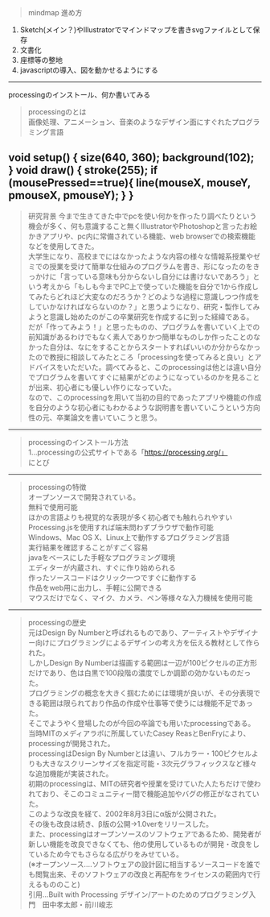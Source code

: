 >mindmap
>進め方
1. Sketch(メイン？)やIllustratorでマインドマップを書きsvgファイルとして保存
1. 文書化
1. 座標等の整地
1. javascriptの導入、図を動かせるようにする
---
processingのインストール、何か書いてみる  

>processingのとは  
画像処理、アニメーション、音楽のようなデザイン面にすぐれたプログラミング言語

void setup() {
  size(640, 360);
  background(102);
}
void draw() {
  stroke(255);
  if (mousePressed==true){
    line(mouseX, mouseY, pmouseX, pmouseY);
  }
}
---
>研究背景
今まで生きてきた中でpcを使い何かを作ったり調べたりという機会が多く、何も意識すること無くIllustratorやPhotoshopと言ったお絵かきアプリや、pc内に常備されている機能、web browserでの検索機能などを使用してきた。  
大学生になり、高校までにはなかったような内容の様々な情報系授業やゼミでの授業を受けて簡単な仕組みのプログラムを書き、形になったのをきっかけに「言っている意味も分からないし自分には書けないであろう」という考えから「もしも今までPC上で使っていた機能を自分で1から作成してみたらどれほど大変なのだろうか？どのような過程に意識しつつ作成をしていかなければならないのか？」と思うようになり、研究・製作してみようと意識し始めたのがこの卒業研究を作成するに到った経緯である。  
だが「作ってみよう！」と思ったものの、プログラムを書いていく上での前知識があるわけでもなく素人でありかつ簡単なものしか作ったことのなかった自分は、なにをすることからスタートすればいいのか分からなかったので教授に相談してみたところ「processingを使ってみると良い」とアドバイスをいただいた。調べてみると、このprocessingは他とは違い自分でプログラムを書いてすぐに結果がどのようになっているのかを見ることが出来、初心者にも優しい作りになっていた。  
なので、このprocessingを用いて当初の目的であったアプリや機能の作成を自分のような初心者にもわかるような説明書を書いていこうという方向性の元、卒業論文を書いていこうと思う。  

---
>processingのインストール方法  
1…processingの公式サイトである「https://processing.org/」  
にとび



---
>processingの特徴  
オープンソースで開発されている。  
無料で使用可能  
ほかの言語よりも視覚的な表現が多く初心者でも触れられやすい  
Processing.jsを使用すれば端末問わずブラウザで動作可能  
Windows、Mac OS X、Linux上で動作するプログラミング言語  
実行結果を確認することがすごく容易  
javaをベースにした手軽なプログラミング環境  
エディターが内蔵され、すぐに作り始められる  
作ったソースコードはクリック一つですぐに動作する  
作品をweb用に出力し、手軽に公開できる  
マウスだけでなく、マイク、カメラ、ペン等様々な入力機械を使用可能  
---
>processingの歴史  
元はDesign By Numberと呼ばれるものであり、アーティストやデザイナー向けにプログラミングによるデザインの考え方を伝える教材として作られた。  
しかしDesign By Numberは描画する範囲は一辺が100ピクセルの正方形だけであり、色は白黒で100段階の濃度でしか調節の効かないものだった。  
プログラミングの概念を大きく掴むためには環境が良いが、その分表現できる範囲は限られており作品の作成や仕事等で使うには機能不足であった。  
そこでようやく登場したのが今回の卒論でも用いたprocessingである。  
当時MITのメディアラボに所属していたCasey ReasとBenFryにより、processingが開発された。  
processingはDesign By Numberとは違い、フルカラー・100ピクセルよりも大きなスクリーンサイズを指定可能・3次元グラフィックスなど様々な追加機能が実装された。  
初期のprocessingは、MITの研究者や授業を受けていた人たちだけで使われており、そこのコミュニティー間で機能追加やバグの修正がなされていた。  
このような改良を経て、2002年8月3日にα版が公開された。  
その後も改良は続き、β版の公開→1.0verをリリースした。  
また、processingはオープンソースのソフトウェアであるため、開発者が新しい機能を改良できなくても、他の使用しているものが開発・改良をしているため今でもさらなる広がりをみせている。  
(※オープンソース‥‥ソフトウェアの設計図に相当するソースコードを誰でも閲覧出来、そのソフトウェアの改良と再配布をライセンスの範囲内で行えるもののこと)  
引用…Built with Processing デザイン/アートのためのプログラミング入門　田中孝太郎・前川峻志

